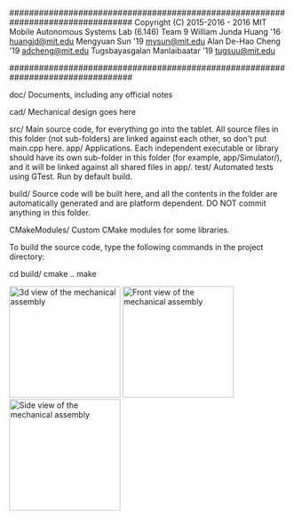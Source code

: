 #################################################################################
Copyright (C) 2015-2016 - 2016 MIT Mobile Autonomous Systems Lab (6.146) Team 9
  William Junda Huang '16 <huangjd@mit.edu>
  Mengyuan Sun '19 <mysun@mit.edu>
  Alan De-Hao Cheng '19 <adcheng@mit.edu>
  Tugsbayasgalan Manlaibaatar '19 <tugsuu@mit.edu>

#################################################################################

doc/    Documents, including any official notes

cad/    Mechanical design goes here

src/    Main source code, for everything go into the tablet. All source files in this folder (not sub-folders) are linked against each other, so don't put main.cpp here.
  app/  Applications. Each independent executable or library should have its own sub-folder in this folder (for example, app/Simulator/), and it will be linked against all shared files in app/.
  test/ Automated tests using GTest. Run by default build.
 
build/  Source code will be built here, and all the contents in the folder are automatically generated and are platform dependent. DO NOT commit anything in this folder.
 
CMakeModules/ Custom CMake modules for some libraries.


To build the source code, type the following commands in the project directory:

  cd build/
  cmake ..
  make
  

<img src="https://cloud.githubusercontent.com/assets/4660595/22714417/6224cdda-ed5a-11e6-87d0-933745653ffd.PNG" width="200" title="3d view of the mechanical assembly" >

<img src="https://cloud.githubusercontent.com/assets/4660595/22714416/6220cf28-ed5a-11e6-8957-8a8b797beca6.PNG" width="200" title="Front view of the mechanical assembly" >

<img src="https://cloud.githubusercontent.com/assets/4660595/22714415/6220b4c0-ed5a-11e6-8230-7574ae27a7da.PNG" width="200" title="Side view of the mechanical assembly" >

